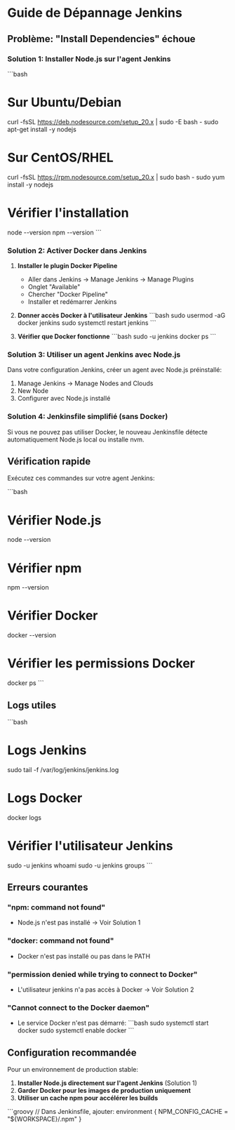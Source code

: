 # Guide de Dépannage Jenkins

## Problème: "Install Dependencies" échoue

### Solution 1: Installer Node.js sur l'agent Jenkins

\`\`\`bash
# Sur Ubuntu/Debian
curl -fsSL https://deb.nodesource.com/setup_20.x | sudo -E bash -
sudo apt-get install -y nodejs

# Sur CentOS/RHEL
curl -fsSL https://rpm.nodesource.com/setup_20.x | sudo bash -
sudo yum install -y nodejs

# Vérifier l'installation
node --version
npm --version
\`\`\`

### Solution 2: Activer Docker dans Jenkins

1. **Installer le plugin Docker Pipeline**
   - Aller dans Jenkins → Manage Jenkins → Manage Plugins
   - Onglet "Available"
   - Chercher "Docker Pipeline"
   - Installer et redémarrer Jenkins

2. **Donner accès Docker à l'utilisateur Jenkins**
   \`\`\`bash
   sudo usermod -aG docker jenkins
   sudo systemctl restart jenkins
   \`\`\`

3. **Vérifier que Docker fonctionne**
   \`\`\`bash
   sudo -u jenkins docker ps
   \`\`\`

### Solution 3: Utiliser un agent Jenkins avec Node.js

Dans votre configuration Jenkins, créer un agent avec Node.js préinstallé:

1. Manage Jenkins → Manage Nodes and Clouds
2. New Node
3. Configurer avec Node.js installé

### Solution 4: Jenkinsfile simplifié (sans Docker)

Si vous ne pouvez pas utiliser Docker, le nouveau Jenkinsfile détecte automatiquement Node.js local ou installe nvm.

## Vérification rapide

Exécutez ces commandes sur votre agent Jenkins:

\`\`\`bash
# Vérifier Node.js
node --version

# Vérifier npm
npm --version

# Vérifier Docker
docker --version

# Vérifier les permissions Docker
docker ps
\`\`\`

## Logs utiles

\`\`\`bash
# Logs Jenkins
sudo tail -f /var/log/jenkins/jenkins.log

# Logs Docker
docker logs <container-name>

# Vérifier l'utilisateur Jenkins
sudo -u jenkins whoami
sudo -u jenkins groups
\`\`\`

## Erreurs courantes

### "npm: command not found"
- Node.js n'est pas installé → Voir Solution 1

### "docker: command not found"
- Docker n'est pas installé ou pas dans le PATH

### "permission denied while trying to connect to Docker"
- L'utilisateur jenkins n'a pas accès à Docker → Voir Solution 2

### "Cannot connect to the Docker daemon"
- Le service Docker n'est pas démarré:
  \`\`\`bash
  sudo systemctl start docker
  sudo systemctl enable docker
  \`\`\`

## Configuration recommandée

Pour un environnement de production stable:

1. **Installer Node.js directement sur l'agent Jenkins** (Solution 1)
2. **Garder Docker pour les images de production uniquement**
3. **Utiliser un cache npm pour accélérer les builds**

\`\`\`groovy
// Dans Jenkinsfile, ajouter:
environment {
    NPM_CONFIG_CACHE = "${WORKSPACE}/.npm"
}
